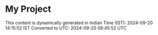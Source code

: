 # My Project

This content is dynamically generated in Indian Time (IST): 2024-09-20 14:15:52 IST
Converted to UTC: 2024-09-20 08:45:52 UTC
